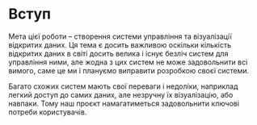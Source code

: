 # Вступ

Мета цієї роботи – створення системи управління та візуалізації відкритих даних. Ця тема є досить важливою оскільки кількість відкритих даних в світі досить велика і існує безліч систем для управління ними, але жодна з цих систем не може задовольнити всі вимого, саме це ми і плануємо виправити розробкою своєї системи.

Багато схожих систем мають свої переваги і недоліки, наприклад легкий доступ до самих даних, але незручну їх візуалізацію, або навпаки. Тому наш проєкт намагатиметься задовольнити ключові потреби користувачів.
